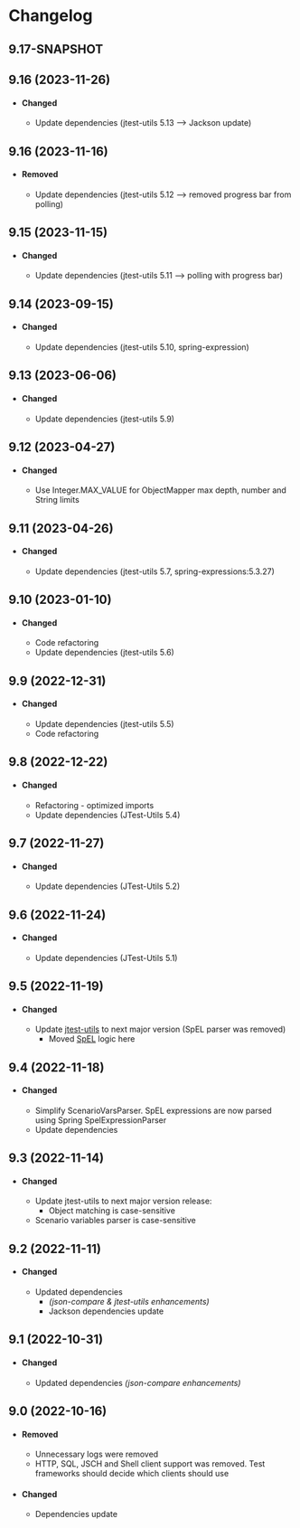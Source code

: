 # Changelog

## 9.17-SNAPSHOT

## 9.16 (2023-11-26)
- #### Changed
  - Update dependencies (jtest-utils 5.13 --> Jackson update)

## 9.16 (2023-11-16)
- #### Removed
  - Update dependencies (jtest-utils 5.12 --> removed progress bar from polling)

## 9.15 (2023-11-15)
- #### Changed
  - Update dependencies (jtest-utils 5.11 --> polling with progress bar)

## 9.14 (2023-09-15)
- #### Changed
  - Update dependencies (jtest-utils 5.10, spring-expression)

## 9.13 (2023-06-06)
- #### Changed
  - Update dependencies (jtest-utils 5.9)

## 9.12 (2023-04-27)
- #### Changed
  - Use Integer.MAX_VALUE for ObjectMapper max depth, number and String limits  

## 9.11 (2023-04-26)
- #### Changed
  - Update dependencies (jtest-utils 5.7, spring-expressions:5.3.27)

## 9.10 (2023-01-10)
- #### Changed
  - Code refactoring
  - Update dependencies (jtest-utils 5.6)

## 9.9 (2022-12-31)
- #### Changed
  - Update dependencies (jtest-utils 5.5)
  - Code refactoring

## 9.8 (2022-12-22)
- #### Changed
  - Refactoring - optimized imports
  - Update dependencies (JTest-Utils 5.4) 
  
## 9.7 (2022-11-27)
- #### Changed
  - Update dependencies (JTest-Utils 5.2)

## 9.6 (2022-11-24)
- #### Changed
  - Update dependencies (JTest-Utils 5.1)

## 9.5 (2022-11-19)
- #### Changed
  - Update [jtest-utils](https://github.com/fslev/jtest-utils) to next major version (SpEL parser was removed)  
    - Moved [SpEL](https://docs.spring.io/spring-framework/docs/5.3.x/reference/html/core.html#expressions) logic here  

## 9.4 (2022-11-18)
- #### Changed
  - Simplify ScenarioVarsParser. SpEL expressions are now parsed using Spring SpelExpressionParser  
  - Update dependencies  

## 9.3 (2022-11-14)
- #### Changed
  - Update jtest-utils to next major version release:
    - Object matching is case-sensitive  
  - Scenario variables parser is case-sensitive  

## 9.2 (2022-11-11)
- #### Changed
  - Updated dependencies
    - _(json-compare & jtest-utils enhancements)_
    - Jackson dependencies update  

## 9.1 (2022-10-31)
- #### Changed
  - Updated dependencies _(json-compare enhancements)_

## 9.0 (2022-10-16)
- #### Removed
  - Unnecessary logs were removed
  - HTTP, SQL, JSCH and Shell client support was removed. Test frameworks should decide which clients should use  
- #### Changed
  - Dependencies update  
